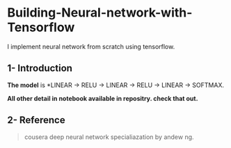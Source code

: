 # Building-Neural-network-with-Tensorflow
I implement neural network from scratch using tensorflow.

## 1- Introduction

**The model** is *LINEAR -> RELU -> LINEAR -> RELU -> LINEAR -> SOFTMAX.


**All other detail in notebook available in repositry. check that out.**

## 2- Reference
> cousera deep neural network specialiazation by andew ng.
